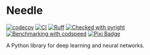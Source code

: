 # Needle

[![codecov](https://codecov.io/gh/liskajiri/needle/graph/badge.svg?token=73039E6OB2)](https://codecov.io/gh/liskajiri/needle)
[![CI](https://github.com/liskajiri/needle/actions/workflows/ci.yml/badge.svg)](https://github.com/liskajiri/needle/actions/workflows/ci.yml)
[![Ruff](https://img.shields.io/endpoint?url=https://raw.githubusercontent.com/astral-sh/ruff/main/assets/badge/v2.json)](https://github.com/astral-sh/ruff)
[![Checked with pyright](https://microsoft.github.io/pyright/img/pyright_badge.svg)](https://microsoft.github.io/pyright/)
[![Benchmarking with codspeed](https://img.shields.io/endpoint?url=https://codspeed.io/badge.json)](https://codspeed.io/liskajiri/needle)
[![Pixi Badge](https://img.shields.io/endpoint?url=https://raw.githubusercontent.com/prefix-dev/pixi/main/assets/badge/v0.json)](https://pixi.sh)

A Python library for deep learning and neural networks.
